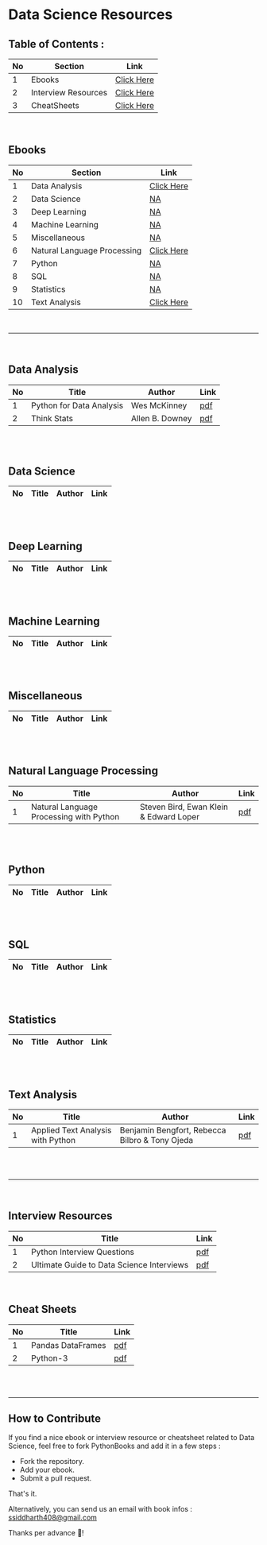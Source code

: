 # Data Science Resources

## Table of Contents :

No | Section | Link
--- | --- | ---
1 | Ebooks | [Click Here](#Ebooks)
2 | Interview Resources | [Click Here](#interview-resources)
3 | CheatSheets | [Click Here](#cheatsheets)

<br>

## Ebooks

No | Section | Link
--- | --- | ---
1 | Data Analysis | [Click Here](#data-analysis)
2 | Data Science | [NA]()
3 | Deep Learning | [NA]() 
4 | Machine Learning | [NA]()
5 | Miscellaneous | [NA]()
6 | Natural Language Processing | [Click Here](#natural-language-processing)
7 | Python | [NA]()
8 | SQL | [NA]()
9 | Statistics | [NA]()
10 | Text Analysis | [Click Here](#text-analysis)

<br>

---    

<br>



## Data Analysis

No | Title | Author | Link
--- | --- | --- | ---
1 | Python for Data Analysis | Wes McKinney | [pdf](https://github.com/data-science-projects-and-resources/Data-Science-EBooks/blob/main/Data%20Analysis/Python%20for%20Data%20Analysis.pdf)
2 | Think Stats | Allen B. Downey | [pdf](https://github.com/data-science-projects-and-resources/Data-Science-EBooks/blob/main/Data%20Analysis/thinkstats2.pdf) 

<br>
<br>

## Data Science

No | Title | Author | Link
--- | --- | --- | ---

<br>
<br>

## Deep Learning

No | Title | Author | Link
--- | --- | --- | ---

<br>
<br>



## Machine Learning

No | Title | Author | Link
--- | --- | --- | ---

<br>
<br>

## Miscellaneous

No | Title | Author | Link
--- | --- | --- | ---

<br>
<br>

## Natural Language Processing

No | Title | Author | Link
--- | --- | --- | ---
1 | Natural Language Processing with Python | Steven Bird, Ewan Klein & Edward Loper | [pdf](https://github.com/data-science-projects-and-resources/Data-Science-EBooks/blob/main/NLP/Natural_Language_Processing_with_Python.pdf)

<br>
<br>

## Python

No | Title | Author | Link
--- | --- | --- | ---

<br>
<br>

## SQL

No | Title | Author | Link
--- | --- | --- | ---

<br>
<br>

## Statistics

No | Title | Author | Link
--- | --- | --- | ---

<br>
<br>

## Text Analysis

No | Title | Author | Link
--- | --- | --- | ---
1 | Applied Text Analysis with Python | Benjamin Bengfort, Rebecca Bilbro & Tony Ojeda | [pdf](https://github.com/data-science-projects-and-resources/Data-Science-EBooks/blob/main/Text%20Analysis/Benjamin%20Bengfort%2C%20Tony%20Ojeda%2C%20Rebecca%20Bilbro-Applied%20Text%20Analysis%20with%20Python_%20Enabling%20Language%20Aware%20Data%20Products%20with%20Machine%20Learning-O’Reilly%20Media%20(2017).pdf)

<br>
<br>

---

<br>

## Interview Resources

No | Title | Link
--- | --- | ---
1 | Python Interview Questions | [pdf](https://github.com/data-science-projects-and-resources/Data-Science-EBooks/blob/main/Interview/python_interview_questions.pdf)
2 | Ultimate Guide to Data Science Interviews | [pdf](https://github.com/data-science-projects-and-resources/Data-Science-EBooks/blob/main/Interview/UltimateGuidetoDataScienceInterviews-2.pdf)

<br>

## Cheat Sheets

No | Title | Link
--- | --- | ---
1 | Pandas DataFrames | [pdf](https://github.com/data-science-projects-and-resources/Data-Science-EBooks/blob/main/Cheat%20Sheets/Pandas%20DataFrame.pdf)
2 | Python-3 | [pdf](https://github.com/data-science-projects-and-resources/Data-Science-EBooks/blob/main/Cheat%20Sheets/python3.pdf)

<br>
<br>

---



## How to Contribute


If you find a nice ebook or interview resource or cheatsheet related to Data Science, feel free to fork PythonBooks and add it in a few steps :

- Fork the repository.
- Add your ebook.
- Submit a pull request.

That's it.

Alternatively, you can send us an email with book infos : ssiddharth408@gmail.com

Thanks per advance 💙!
